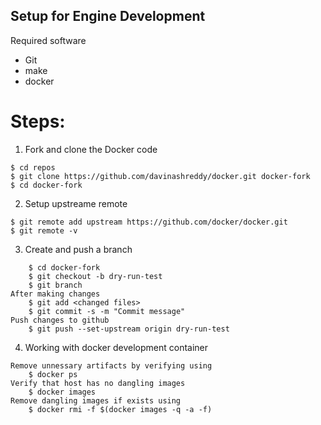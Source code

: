 Setup for Engine Development
----------------------------

Required software
* Git
* make
* docker

Steps:
======
1. Fork and clone the Docker code
>
```
$ cd repos
$ git clone https://github.com/davinashreddy/docker.git docker-fork
$ cd docker-fork
```

2. Setup upstreame remote
>
```
$ git remote add upstream https://github.com/docker/docker.git
$ git remote -v
```

3. Create and push a branch
>
```
    $ cd docker-fork
    $ git checkout -b dry-run-test
    $ git branch
After making changes
    $ git add <changed files>
    $ git commit -s -m "Commit message"
Push changes to github
    $ git push --set-upstream origin dry-run-test
```

4. Working with docker development container
>
```
Remove unnessary artifacts by verifying using
    $ docker ps
Verify that host has no dangling images
    $ docker images
Remove dangling images if exists using
    $ docker rmi -f $(docker images -q -a -f)
    
```


